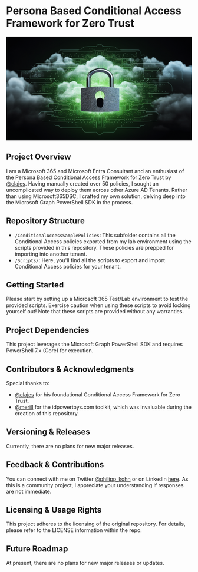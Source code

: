 # Persona Based Conditional Access Framework for Zero Trust

![Alt text](Readme_Headline.png)

## Project Overview

I am a Microsoft 365 and Microsoft Entra Consultant and an enthusiast of the Persona Based Conditional Access Framework for Zero Trust by [@clajes](https://github.com/clajes). Having manually created over 50 policies, I sought an uncomplicated way to deploy them across other Azure AD Tenants. Rather than using Microsoft365DSC, I crafted my own solution, delving deep into the Microsoft Graph PowerShell SDK in the process.

## Repository Structure

- `/ConditionalAccessSamplePolicies`: This subfolder contains all the Conditional Access policies exported from my lab environment using the scripts provided in this repository. These policies are prepped for importing into another tenant.
- `/Scripts/`: Here, you'll find all the scripts to export and import Conditional Access policies for your tenant.

## Getting Started

Please start by setting up a Microsoft 365 Test/Lab environment to test the provided scripts. Exercise caution when using these scripts to avoid locking yourself out! Note that these scripts are provided without any warranties.

## Project Dependencies

This project leverages the Microsoft Graph PowerShell SDK and requires PowerShell 7.x (Core) for execution.

## Contributors & Acknowledgments

Special thanks to:
- [@clajes](https://github.com/clajes) for his foundational Conditional Access Framework for Zero Trust.
- [@merill](https://github.com/merill) for the idpowertoys.com toolkit, which was invaluable during the creation of this repository.

## Versioning & Releases

Currently, there are no plans for new major releases.

## Feedback & Contributions

You can connect with me on Twitter [@philipp_kohn](https://twitter.com/philipp_kohn) or on LinkedIn [here](https://www.linkedin.com/in/philippkohn/). As this is a community project, I appreciate your understanding if responses are not immediate.

## Licensing & Usage Rights

This project adheres to the licensing of the original repository. For details, please refer to the LICENSE information within the repo.

## Future Roadmap

At present, there are no plans for new major releases or updates.

